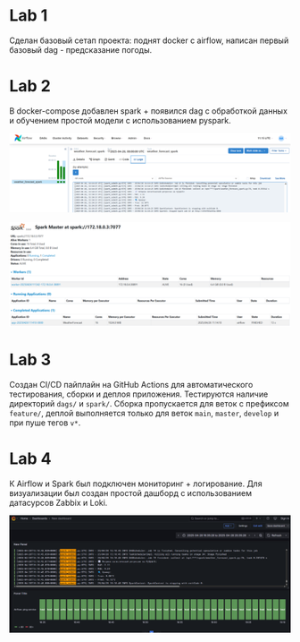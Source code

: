 # Lab 1

Сделан базовый сетап проекта: поднят docker с airflow, написан первый базовый dag - предсказание погоды.

# Lab 2

В docker-compose добавлен spark + появился dag с обработкой данных и обучением простой модели c использованием pyspark.

![DAG завершился успешно](pictures\spark_dag_airflow.png)

![Админка spark](pictures\spark_admin.png)


# Lab 3

Создан CI/CD пайплайн на GitHub Actions для автоматического тестирования, сборки и деплоя приложения. Тестируются наличие директорий `dags/` и `spark/`. Сборка пропускается для веток с префиксом `feature/`, деплой выполняется только для веток `main`, `master`, `develop` и при пуше тегов `v*`.

# Lab 4

К Airflow и Spark был подключен мониторинг + логирование. Для визуализации был создан простой дашборд с использованием датасурсов Zabbix и Loki.

![Админка spark](pictures\grafana.png)
